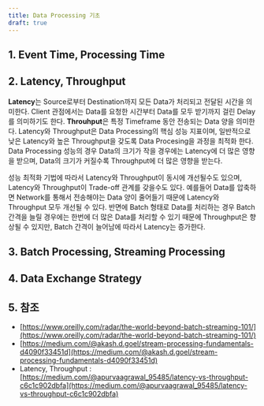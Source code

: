 ```yaml
---
title: Data Processing 기초
draft: true
---
```


## 1. Event Time, Processing Time

## 2. Latency, Throughput

**Latency**는 Source로부터 Destination까지 모든 Data가 처리되고 전달된 시간을 의미한다. Client 관점에서는 Data를 요청한 시간부터 Data를 모두 받기까지 걸린 Delay를 의미하기도 한다. **Throuhput**은 특정 Timeframe 동안 전송되는 Data 양을 의미한다. Latency와 Throughput은 Data Processing의 핵심 성능 지표이며, 일반적으로 낮은 Latency와 높은 Throughput을 갖도록 Data Procesing을 과정을 최적화 한다. Data Processing 성능의 경우 Data의 크기가 작을 경우에는 Latency에 더 많은 영향을 받으며, Data의 크기가 커질수록 Throughput에 더 많은 영향을 받는다.

성능 최적화 기법에 따라서 Latency와 Throughput이 동시에 개선될수도 있으며, Latency와 Throughput이 Trade-off 관계를 갖을수도 있다. 예를들어 Data를 압축하면 Network를 통해서 전송해야는 Data 양이 줄어들기 때문에 Latency와 Throughput 모두 개선될 수 있다. 반면에 Batch 형태로 Data를 처리하는 경우 Batch 간격을 늘릴 경우에는 한번에 더 많은 Data를 처리할 수 있기 때문에 Throughput은 향상될 수 있지만, Batch 간격이 늘어남에 따라서 Latency는 증가한다.

## 3. Batch Processing, Streaming Processing

## 4. Data Exchange Strategy

## 5. 참조

* [https://www.oreilly.com/radar/the-world-beyond-batch-streaming-101/](https://www.oreilly.com/radar/the-world-beyond-batch-streaming-101/)
* [https://medium.com/@akash.d.goel/stream-processing-fundamentals-d4090f33451d](https://medium.com/@akash.d.goel/stream-processing-fundamentals-d4090f33451d)
* Latency, Throughput : [https://medium.com/@apurvaagrawal_95485/latency-vs-throughput-c6c1c902dbfa](https://medium.com/@apurvaagrawal_95485/latency-vs-throughput-c6c1c902dbfa)